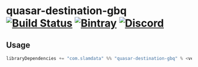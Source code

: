 # quasar-destination-gbq [![Build Status](https://travis-ci.org/slamdata/quasar-destination-gbq.svg?branch=master)](https://travis-ci.org/slamdata/quasar-destination-gbq) [![Bintray](https://img.shields.io/bintray/v/slamdata-inc/maven-public/quasar-destination-gbq.svg)](https://bintray.com/slamdata-inc/maven-public/quasar-destination-gbq) [![Discord](https://img.shields.io/discord/373302030460125185.svg?logo=discord)](https://discord.gg/QNjwCg6)

## Usage

```sbt
libraryDependencies += "com.slamdata" %% "quasar-destination-gbq" % <version>
```
